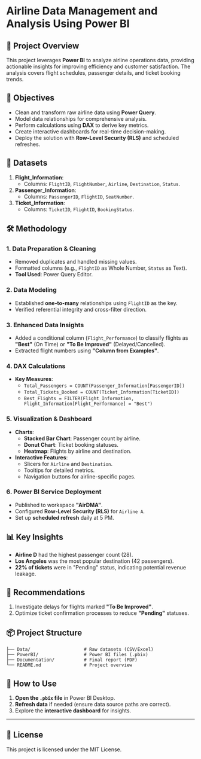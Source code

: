 # Airline Data Management and Analysis Using Power BI

## 📌 Project Overview
This project leverages **Power BI** to analyze airline operations data, providing actionable insights for improving efficiency and customer satisfaction. The analysis covers flight schedules, passenger details, and ticket booking trends.



## 🎯 Objectives
- Clean and transform raw airline data using **Power Query**.
- Model data relationships for comprehensive analysis.
- Perform calculations using **DAX** to derive key metrics.
- Create interactive dashboards for real-time decision-making.
- Deploy the solution with **Row-Level Security (RLS)** and scheduled refreshes.



## 📂 Datasets
1. **Flight_Information**:  
   - Columns: `FlightID`, `FlightNumber`, `Airline`, `Destination`, `Status`.  
2. **Passenger_Information**:  
   - Columns: `PassengerID`, `FlightID`, `SeatNumber`.  
3. **Ticket_Information**:  
   - Columns: `TicketID`, `FlightID`, `BookingStatus`.  



## 🛠️ Methodology
### 1. **Data Preparation & Cleaning**
- Removed duplicates and handled missing values.
- Formatted columns (e.g., `FlightID` as Whole Number, `Status` as Text).
- **Tool Used**: Power Query Editor.  

### 2. **Data Modeling**
- Established **one-to-many** relationships using `FlightID` as the key.
- Verified referential integrity and cross-filter direction.  

### 3. **Enhanced Data Insights**
- Added a conditional column (`Flight_Performance`) to classify flights as **"Best"** (On Time) or **"To Be Improved"** (Delayed/Cancelled).
- Extracted flight numbers using **"Column from Examples"**.  

### 4. **DAX Calculations**
- **Key Measures**:
  - `Total_Passengers = COUNT(Passenger_Information[PassengerID])`
  - `Total_Tickets_Booked = COUNT(Ticket_Information[TicketID])`
  - `Best_Flights = FILTER(Flight_Information, Flight_Information[Flight_Performance] = "Best")`

### 5. **Visualization & Dashboard**
- **Charts**:
  - **Stacked Bar Chart**: Passenger count by airline.
  - **Donut Chart**: Ticket booking statuses.
  - **Heatmap**: Flights by airline and destination.
- **Interactive Features**:
  - Slicers for `Airline` and `Destination`.
  - Tooltips for detailed metrics.
  - Navigation buttons for airline-specific pages.  

### 6. **Power BI Service Deployment**
- Published to workspace **"AirDMA"**.
- Configured **Row-Level Security (RLS)** for `Airline A`.
- Set up **scheduled refresh** daily at 5 PM.  



## 📊 Key Insights
- **Airline D** had the highest passenger count (28).
- **Los Angeles** was the most popular destination (42 passengers).
- **22% of tickets** were in "Pending" status, indicating potential revenue leakage.  



## 🔧 Recommendations
1. Investigate delays for flights marked **"To Be Improved"**.
2. Optimize ticket confirmation processes to reduce **"Pending"** statuses.  



## 📦 Project Structure
```
├── Data/                    # Raw datasets (CSV/Excel)
├── PowerBI/                 # Power BI files (.pbix)
├── Documentation/           # Final report (PDF)
└── README.md                # Project overview
```



## 🚀 How to Use
1. **Open the `.pbix` file** in Power BI Desktop.
2. **Refresh data** if needed (ensure data source paths are correct).
3. Explore the **interactive dashboard** for insights.  

---

## 📜 License
This project is licensed under the MIT License.  
